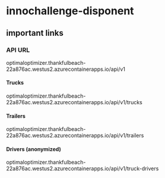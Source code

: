 # innochallenge-disponent

## important links

### API URL
optimaloptimizer.thankfulbeach-22a876ac.westus2.azurecontainerapps.io/api/v1

#### Trucks
optimaloptimizer.thankfulbeach-22a876ac.westus2.azurecontainerapps.io/api/v1/trucks

#### Trailers
optimaloptimizer.thankfulbeach-22a876ac.westus2.azurecontainerapps.io/api/v1/trailers

#### Drivers (anonymized)
optimaloptimizer.thankfulbeach-22a876ac.westus2.azurecontainerapps.io/api/v1/truck-drivers
